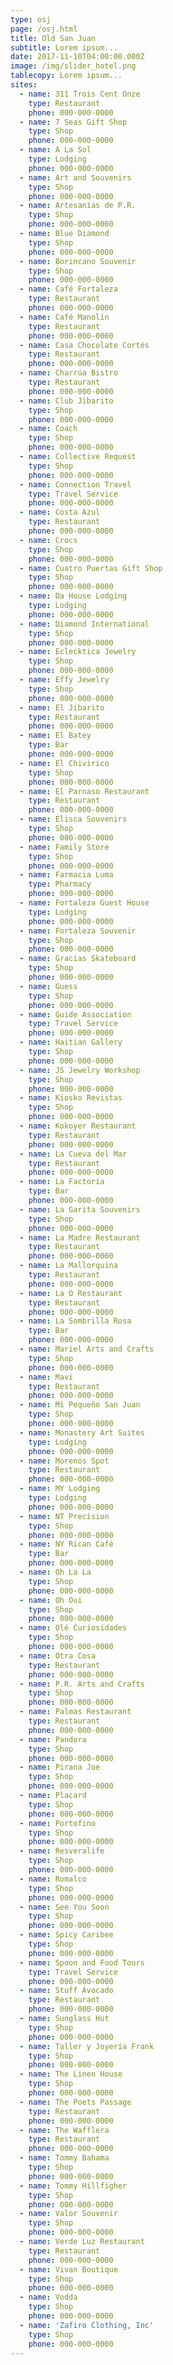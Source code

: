 ```yaml
---
type: osj
page: /osj.html
title: Old San Juan
subtitle: Lorem ipsum...
date: 2017-11-10T04:00:00.000Z
image: /img/slider_hotel.png
tablecopy: Lorem ipsum...
sites:
  - name: 311 Trois Cent Onze
    type: Restaurant
    phone: 000-000-0000
  - name: 7 Seas Gift Shop
    type: Shop
    phone: 000-000-0000
  - name: A La Sol
    type: Lodging
    phone: 000-000-0000
  - name: Art and Souvenirs
    type: Shop
    phone: 000-000-0000
  - name: Artesanías de P.R.
    type: Shop
    phone: 000-000-0000
  - name: Blue Diamond
    type: Shop
    phone: 000-000-0000
  - name: Borincano Souvenir
    type: Shop
    phone: 000-000-0000
  - name: Café Fortaleza
    type: Restaurant
    phone: 000-000-0000
  - name: Café Manolín
    type: Restaurant
    phone: 000-000-0000
  - name: Casa Chocolate Cortés
    type: Restaurant
    phone: 000-000-0000
  - name: Charrúa Bistro
    type: Restaurant
    phone: 000-000-0000
  - name: Club Jibarito
    type: Shop
    phone: 000-000-0000
  - name: Coach
    type: Shop
    phone: 000-000-0000
  - name: Collective Request
    type: Shop
    phone: 000-000-0000
  - name: Connection Travel
    type: Travel Service
    phone: 000-000-0000
  - name: Costa Azul
    type: Restaurant
    phone: 000-000-0000
  - name: Crocs
    type: Shop
    phone: 000-000-0000
  - name: Cuatro Puertas Gift Shop
    type: Shop
    phone: 000-000-0000
  - name: Da House Lodging
    type: Lodging
    phone: 000-000-0000
  - name: Diamond International
    type: Shop
    phone: 000-000-0000
  - name: Eclecktica Jewelry
    type: Shop
    phone: 000-000-0000
  - name: Effy Jewelry
    type: Shop
    phone: 000-000-0000
  - name: El Jibarito
    type: Restaurant
    phone: 000-000-0000
  - name: El Batey
    type: Bar
    phone: 000-000-0000
  - name: El Chivirico
    type: Shop
    phone: 000-000-0000
  - name: El Parnaso Restaurant
    type: Restaurant
    phone: 000-000-0000
  - name: Elisca Souvenirs
    type: Shop
    phone: 000-000-0000
  - name: Family Store
    type: Shop
    phone: 000-000-0000
  - name: Farmacia Luma
    type: Pharmacy
    phone: 000-000-0000
  - name: Fortaleza Guest House
    type: Lodging
    phone: 000-000-0000
  - name: Fortaleza Souvenir
    type: Shop
    phone: 000-000-0000
  - name: Gracias Skateboard
    type: Shop
    phone: 000-000-0000
  - name: Guess
    type: Shop
    phone: 000-000-0000
  - name: Guide Association
    type: Travel Service
    phone: 000-000-0000
  - name: Haitian Gallery
    type: Shop
    phone: 000-000-0000
  - name: JS Jewelry Workshop
    type: Shop
    phone: 000-000-0000
  - name: Kiosko Revistas
    type: Shop
    phone: 000-000-0000
  - name: Kokoyer Restaurant
    type: Restaurant
    phone: 000-000-0000
  - name: La Cueva del Mar
    type: Restaurant
    phone: 000-000-0000
  - name: La Factoría
    type: Bar
    phone: 000-000-0000
  - name: La Garita Souvenirs
    type: Shop
    phone: 000-000-0000
  - name: La Madre Restaurant
    type: Restaurant
    phone: 000-000-0000
  - name: La Mallorquina
    type: Restaurant
    phone: 000-000-0000
  - name: La O Restaurant
    type: Restaurant
    phone: 000-000-0000
  - name: La Sombrilla Rosa
    type: Bar
    phone: 000-000-0000
  - name: Mariel Arts and Crafts
    type: Shop
    phone: 000-000-0000
  - name: Mavi
    type: Restaurant
    phone: 000-000-0000
  - name: Mi Pequeño San Juan
    type: Shop
    phone: 000-000-0000
  - name: Monastery Art Suites
    type: Lodging
    phone: 000-000-0000
  - name: Morenos Spot
    type: Restaurant
    phone: 000-000-0000
  - name: MY Lodging
    type: Lodging
    phone: 000-000-0000
  - name: NT Precision
    type: Shop
    phone: 000-000-0000
  - name: NY Rican Café
    type: Bar
    phone: 000-000-0000
  - name: Oh La La
    type: Shop
    phone: 000-000-0000
  - name: Oh Oui
    type: Shop
    phone: 000-000-0000
  - name: Olé Curiosidades
    type: Shop
    phone: 000-000-0000
  - name: Otra Cosa
    type: Restaurant
    phone: 000-000-0000
  - name: P.R. Arts and Crafts
    type: Shop
    phone: 000-000-0000
  - name: Palmas Restaurant
    type: Restaurant
    phone: 000-000-0000
  - name: Pandora
    type: Shop
    phone: 000-000-0000
  - name: Pirana Joe
    type: Shop
    phone: 000-000-0000
  - name: Placard
    type: Shop
    phone: 000-000-0000
  - name: Portofino
    type: Shop
    phone: 000-000-0000
  - name: Resveralife
    type: Shop
    phone: 000-000-0000
  - name: Romalco
    type: Shop
    phone: 000-000-0000
  - name: See You Soon
    type: Shop
    phone: 000-000-0000
  - name: Spicy Caribee
    type: Shop
    phone: 000-000-0000
  - name: Spoon and Food Tours
    type: Travel Service
    phone: 000-000-0000
  - name: Stuff Avocado
    type: Restaurant
    phone: 000-000-0000
  - name: Sunglass Hut
    type: Shop
    phone: 000-000-0000
  - name: Taller y Joyería Frank
    type: Shop
    phone: 000-000-0000
  - name: The Linen House
    type: Shop
    phone: 000-000-0000
  - name: The Poets Passage
    type: Restaurant
    phone: 000-000-0000
  - name: The Wafflera
    type: Restaurant
    phone: 000-000-0000
  - name: Tommy Bahama
    type: Shop
    phone: 000-000-0000
  - name: Tommy Hillfigher
    type: Shop
    phone: 000-000-0000
  - name: Valor Souvenir
    type: Shop
    phone: 000-000-0000
  - name: Verde Luz Restaurant
    type: Restaurant
    phone: 000-000-0000
  - name: Vivan Boutique
    type: Shop
    phone: 000-000-0000
  - name: Vodda
    type: Shop
    phone: 000-000-0000
  - name: 'Zafiro Clothing, Inc'
    type: Shop
    phone: 000-000-0000
---
```

